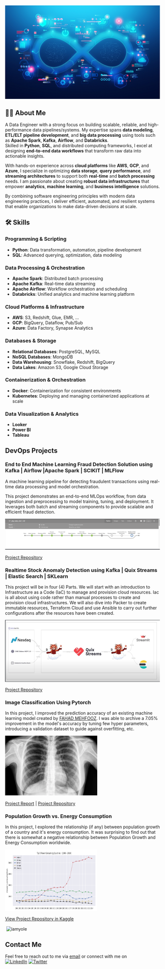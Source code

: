 <!-- # Hi there 👋 -->

![alt text](resources/image.jpeg)

## 👨‍💻 About Me

A Data Engineer with a strong focus on building scalable, reliable, and high-performance data pipelines/systems. My expertise spans **data modeling**, **ETL/ELT pipeline development**, and **big data processing** using tools such as **Apache Spark**, **Kafka**, **Airflow**, and **Databricks**.  
Skilled in **Python**, **SQL**, and distributed computing frameworks, I excel at designing **end-to-end data workflows** that transform raw data into actionable insights.  

With hands-on experience across **cloud platforms** like **AWS**, **GCP**, and **Azure**, I specialize in optimizing **data storage**, **query performance**, and **streaming architectures** to support both **real-time** and **batch processing** needs.  I am passionate about creating **robust data infrastructures** that empower **analytics**, **machine learning**, and **business intelligence** solutions.  

By combining software engineering principles with modern data engineering practices, I deliver efficient, automated, and resilient systems that enable organizations to make data-driven decisions at scale.

## 🛠️ Skills  

### Programming & Scripting  
- **Python**: Data transformation, automation, pipeline development  
- **SQL**: Advanced querying, optimization, data modeling  

### Data Processing & Orchestration  
- **Apache Spark**: Distributed batch processing  
- **Apache Kafka**: Real-time data streaming  
- **Apache Airflow**: Workflow orchestration and scheduling  
- **Databricks**: Unified analytics and machine learning platform  

### Cloud Platforms & Infrastructure  
- **AWS**: S3, Redshift, Glue, EMR, ...  
- **GCP**: BigQuery, Dataflow, Pub/Sub  
- **Azure**: Data Factory, Synapse Analytics  

### Databases & Storage  
- **Relational Databases**: PostgreSQL, MySQL  
- **NoSQL Databases**: MongoDB  
- **Data Warehousing**: Snowflake, Redshift, BigQuery  
- **Data Lakes**: Amazon S3, Google Cloud Storage  

### Containerization & Orchestration  
- **Docker**: Containerization for consistent environments  
- **Kubernetes**: Deploying and managing containerized applications at scale  

### Data Visualization & Analytics  
- **Looker**
- **Power BI**  
- **Tableau**


## DevOps Projects

### End to End Machine Learning Fraud Detection Solution using Kafka | Airflow |Apache Spark | SCIKIT | MLFlow 

A machine learning pipeline for detecting fraudulent transactions using real-time data processing and model orchestration.

This project demonstrates an end-to-end MLOps workflow, from data ingestion and preprocessing to model training, tuning, and deployment. It leverages both batch and streaming components to provide scalable and efficient fraud detection.

<img src="resources/cicd_project.png" alt="Project Image" width="550">

[Project Repository](https://github.com/iamYole/End-to-End_ML_Fraud_Detection_Solution.git)

### Realtime Stock Anomaly Detection using Kafka | Quix Streams | Elastic Search | SKLearn

This project will be in four (4) Parts. We will start with an introduction to Infrastructure as a Code (IaC) to manage and provision cloud resources. Iac is all about using code rather than manual processes to create and provision cloud infrastructures. We will also dive into Packer to create immutable resources, Terraform Cloud and use Ansible to carry out further configurations after the resources have been created.

<img src="resources/anomaly_detection.png" alt="Project Image" width="550">

[Project Repository](https://github.com/iamYole/DIO-DevOps-Projects/blob/main/Project%2016%20-%20Infrastructure%20as%20a%20Code%20using%20Terraform/README.md)

<!-- ### Project Name 2

Brief description of the project.

![Project 2 Image](https://project-2-image-url.com)

[Project 2 Repository](https://github.com/yourusername/project-2) -->

### Image Classification Using Pytorch

In this project, I improved the prediction accuracy of an existing machine learning model created by [FAHAD MEHFOOZ](https://www.kaggle.com/code/fahadmehfoooz/pneumonia-classification-using-pytorch/notebook). I was able to archive a 7.05% improvement in the model's accuracy by tuning few hyper parameters, introducing a validation dataset to guide against overfitting, etc.

<img src="resources/chest_xray.png" alt="Project Image" width="300"/>

[Project Report](https://github.com/iamYole/iamyole.github.io/blob/main/documents/Poster.pdf) |
[Project Repository](https://github.com/yourusername/project-1)

### Population Growth vs. Energy Consumption

In this project, I explored the relationship (if any) between population growth of a country and it's energy consumption. It was surprising to find out that there is somewhat a negative relationship between Population Growth and Energy Consumption worldwide.

<img src="resources/energy_consumption.png" alt="Project Image" width="300" height="200">

[View Project Repository in Kaggle](https://www.kaggle.com/code/gideonovuzorie/population-growth-vs-energy-consumption)

<p>&nbsp;<img align="center" src="https://github-readme-stats.vercel.app/api?username=iamyole&show_icons=true&locale=en" alt="iamyole" /></p>

## Contact Me

Feel free to reach out to me via [email](mailto:gideonovuzorie@gmail.com) or connect with me on  
[![LinkedIn](https://img.shields.io/badge/LinkedIn-Connect-blue)](https://www.linkedin.com/in/gideon-ovuzorie/)
[![Twitter](https://img.shields.io/twitter/follow/Awesone_Yole)](https://twitter.com/awesome_yole)
